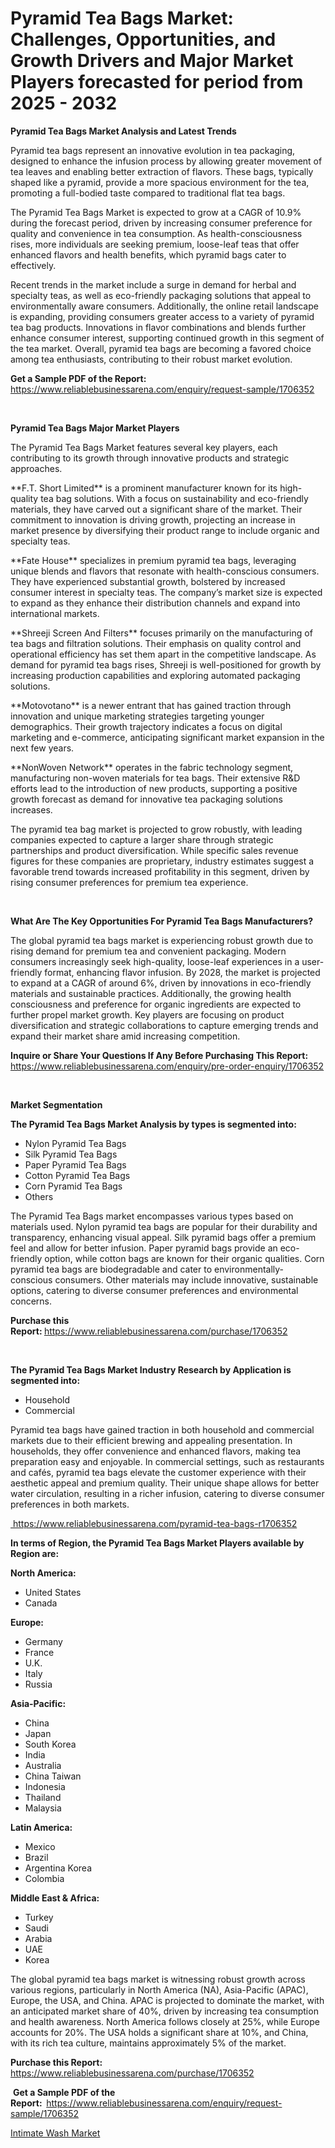 <p><h1>Pyramid Tea Bags Market: Challenges, Opportunities, and Growth Drivers and Major Market Players forecasted for period from 2025 - 2032</h1></p><p><strong>Pyramid Tea Bags Market Analysis and Latest Trends</strong></p>
<p><p>Pyramid tea bags represent an innovative evolution in tea packaging, designed to enhance the infusion process by allowing greater movement of tea leaves and enabling better extraction of flavors. These bags, typically shaped like a pyramid, provide a more spacious environment for the tea, promoting a full-bodied taste compared to traditional flat tea bags.</p><p>The Pyramid Tea Bags Market is expected to grow at a CAGR of 10.9% during the forecast period, driven by increasing consumer preference for quality and convenience in tea consumption. As health-consciousness rises, more individuals are seeking premium, loose-leaf teas that offer enhanced flavors and health benefits, which pyramid bags cater to effectively.</p><p>Recent trends in the market include a surge in demand for herbal and specialty teas, as well as eco-friendly packaging solutions that appeal to environmentally aware consumers. Additionally, the online retail landscape is expanding, providing consumers greater access to a variety of pyramid tea bag products. Innovations in flavor combinations and blends further enhance consumer interest, supporting continued growth in this segment of the tea market. Overall, pyramid tea bags are becoming a favored choice among tea enthusiasts, contributing to their robust market evolution.</p></p>
<p><strong>Get a Sample PDF of the Report:&nbsp;</strong> <a href="https://www.reliablebusinessarena.com/enquiry/request-sample/1706352?utm_campaign=2318&utm_medium=2&utm_source=Github&utm_content=ia&utm_term=07022025&utm_id=pyramid-tea-bags">https://www.reliablebusinessarena.com/enquiry/request-sample/1706352</a></p>
<p>&nbsp;</p>
<p><strong>Pyramid Tea Bags Major Market Players</strong></p>
<p><p>The Pyramid Tea Bags Market features several key players, each contributing to its growth through innovative products and strategic approaches. </p><p>**F.T. Short Limited** is a prominent manufacturer known for its high-quality tea bag solutions. With a focus on sustainability and eco-friendly materials, they have carved out a significant share of the market. Their commitment to innovation is driving growth, projecting an increase in market presence by diversifying their product range to include organic and specialty teas.</p><p>**Fate House** specializes in premium pyramid tea bags, leveraging unique blends and flavors that resonate with health-conscious consumers. They have experienced substantial growth, bolstered by increased consumer interest in specialty teas. The company’s market size is expected to expand as they enhance their distribution channels and expand into international markets.</p><p>**Shreeji Screen And Filters** focuses primarily on the manufacturing of tea bags and filtration solutions. Their emphasis on quality control and operational efficiency has set them apart in the competitive landscape. As demand for pyramid tea bags rises, Shreeji is well-positioned for growth by increasing production capabilities and exploring automated packaging solutions.</p><p>**Motovotano** is a newer entrant that has gained traction through innovation and unique marketing strategies targeting younger demographics. Their growth trajectory indicates a focus on digital marketing and e-commerce, anticipating significant market expansion in the next few years.</p><p>**NonWoven Network** operates in the fabric technology segment, manufacturing non-woven materials for tea bags. Their extensive R&D efforts lead to the introduction of new products, supporting a positive growth forecast as demand for innovative tea packaging solutions increases.</p><p>The pyramid tea bag market is projected to grow robustly, with leading companies expected to capture a larger share through strategic partnerships and product diversification. While specific sales revenue figures for these companies are proprietary, industry estimates suggest a favorable trend towards increased profitability in this segment, driven by rising consumer preferences for premium tea experience.</p></p>
<p>&nbsp;</p>
<p><strong>What Are The Key Opportunities For Pyramid Tea Bags Manufacturers?</strong></p>
<p><p>The global pyramid tea bags market is experiencing robust growth due to rising demand for premium tea and convenient packaging. Modern consumers increasingly seek high-quality, loose-leaf experiences in a user-friendly format, enhancing flavor infusion. By 2028, the market is projected to expand at a CAGR of around 6%, driven by innovations in eco-friendly materials and sustainable practices. Additionally, the growing health consciousness and preference for organic ingredients are expected to further propel market growth. Key players are focusing on product diversification and strategic collaborations to capture emerging trends and expand their market share amid increasing competition.</p></p>
<p><strong>Inquire or Share Your Questions If Any Before Purchasing This Report:</strong> <a href="https://www.reliablebusinessarena.com/enquiry/pre-order-enquiry/1706352?utm_campaign=2318&utm_medium=2&utm_source=Github&utm_content=ia&utm_term=07022025&utm_id=pyramid-tea-bags">https://www.reliablebusinessarena.com/enquiry/pre-order-enquiry/1706352</a></p>
<p>&nbsp;</p>
<p><strong>Market Segmentation</strong></p>
<p><strong>The Pyramid Tea Bags Market Analysis by types is segmented into:</strong></p>
<p><ul><li>Nylon Pyramid Tea Bags</li><li>Silk Pyramid Tea Bags</li><li>Paper Pyramid Tea Bags</li><li>Cotton Pyramid Tea Bags</li><li>Corn Pyramid Tea Bags</li><li>Others</li></ul></p>
<p><p>The Pyramid Tea Bags market encompasses various types based on materials used. Nylon pyramid tea bags are popular for their durability and transparency, enhancing visual appeal. Silk pyramid bags offer a premium feel and allow for better infusion. Paper pyramid bags provide an eco-friendly option, while cotton bags are known for their organic qualities. Corn pyramid tea bags are biodegradable and cater to environmentally-conscious consumers. Other materials may include innovative, sustainable options, catering to diverse consumer preferences and environmental concerns.</p></p>
<p><strong>Purchase this Report:&nbsp;</strong><a href="https://www.reliablebusinessarena.com/purchase/1706352?utm_campaign=2318&utm_medium=2&utm_source=Github&utm_content=ia&utm_term=07022025&utm_id=pyramid-tea-bags">https://www.reliablebusinessarena.com/purchase/1706352</a></p>
<p>&nbsp;</p>
<p><strong>The Pyramid Tea Bags Market Industry Research by Application is segmented into:</strong></p>
<p><ul><li>Household</li><li>Commercial</li></ul></p>
<p><p>Pyramid tea bags have gained traction in both household and commercial markets due to their efficient brewing and appealing presentation. In households, they offer convenience and enhanced flavors, making tea preparation easy and enjoyable. In commercial settings, such as restaurants and cafés, pyramid tea bags elevate the customer experience with their aesthetic appeal and premium quality. Their unique shape allows for better water circulation, resulting in a richer infusion, catering to diverse consumer preferences in both markets.</p></p>
<p><a href="https://www.reliablebusinessarena.com/pyramid-tea-bags-r1706352?utm_campaign=2318&utm_medium=2&utm_source=Github&utm_content=ia&utm_term=07022025&utm_id=pyramid-tea-bags">&nbsp;https://www.reliablebusinessarena.com/pyramid-tea-bags-r1706352</a></p>
<p><strong>In terms of Region, the Pyramid Tea Bags Market Players available by Region are:</strong></p>
<p>
    <p> <strong> North America: </strong>
        <ul>
            <li>United States</li>
            <li>Canada</li>
        </ul>
        </p> 
    <p> <strong> Europe: </strong>
        <ul>
            <li>Germany</li>
            <li>France</li>
            <li>U.K.</li>
            <li>Italy</li>
            <li>Russia</li>
        </ul>
        </p> 
    <p> <strong> Asia-Pacific: </strong>
        <ul>
            <li>China</li>
            <li>Japan</li>
            <li>South Korea</li>
            <li>India</li>
            <li>Australia</li>
            <li>China Taiwan</li>
            <li>Indonesia</li>
            <li>Thailand</li>
            <li>Malaysia</li>
        </ul>
        </p> 
    <p> <strong> Latin America: </strong>
        <ul>
            <li>Mexico</li>
            <li>Brazil</li>
            <li>Argentina Korea</li>
            <li>Colombia</li>
        </ul>
        </p> 
    <p> <strong> Middle East & Africa: </strong>
        <ul>
            <li>Turkey</li>
            <li>Saudi</li>
            <li>Arabia</li>
            <li>UAE</li>
            <li>Korea</li>
        </ul>
    </p>
    </p>
<p><p>The global pyramid tea bags market is witnessing robust growth across various regions, particularly in North America (NA), Asia-Pacific (APAC), Europe, the USA, and China. APAC is projected to dominate the market, with an anticipated market share of 40%, driven by increasing tea consumption and health awareness. North America follows closely at 25%, while Europe accounts for 20%. The USA holds a significant share at 10%, and China, with its rich tea culture, maintains approximately 5% of the market.</p></p>
<p><strong>Purchase this Report: </strong><a href="https://www.reliablebusinessarena.com/purchase/1706352?utm_campaign=2318&utm_medium=2&utm_source=Github&utm_content=ia&utm_term=07022025&utm_id=pyramid-tea-bags">https://www.reliablebusinessarena.com/purchase/1706352</a></p>
<p>&nbsp;<strong>Get a Sample PDF of the Report:&nbsp;&nbsp;</strong><a href="https://www.reliablebusinessarena.com/enquiry/request-sample/1706352?utm_campaign=2318&utm_medium=2&utm_source=Github&utm_content=ia&utm_term=07022025&utm_id=pyramid-tea-bags">https://www.reliablebusinessarena.com/enquiry/request-sample/1706352</a></p>
<p><strong></strong></p>
<p><p><a href="https://github.com/arvelm4nthig/Market-Research-Report-List-1/blob/main/intimate-wash-market.md?utm_campaign=2318&utm_medium=2&utm_source=Github&utm_content=ia&utm_term=07022025&utm_id=pyramid-tea-bags">Intimate Wash Market</a></p></p>